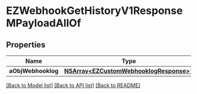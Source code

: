 # EZWebhookGetHistoryV1ResponseMPayloadAllOf

## Properties
Name | Type | Description | Notes
------------ | ------------- | ------------- | -------------
**aObjWebhooklog** | [**NSArray&lt;EZCustomWebhooklogResponse&gt;***](EZCustomWebhooklogResponse.md) |  | 

[[Back to Model list]](../README.md#documentation-for-models) [[Back to API list]](../README.md#documentation-for-api-endpoints) [[Back to README]](../README.md)



